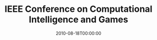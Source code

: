 ---
acronym: CIG-2010
date: '2010-08-18T00:00:00'
ext_url: http://game.itu.dk/cig2010/
location: Copenhaguen, Denmark
submission_date: '2010-03-15T00:00:00'
title: IEEE Conference on Computational Intelligence and Games
---